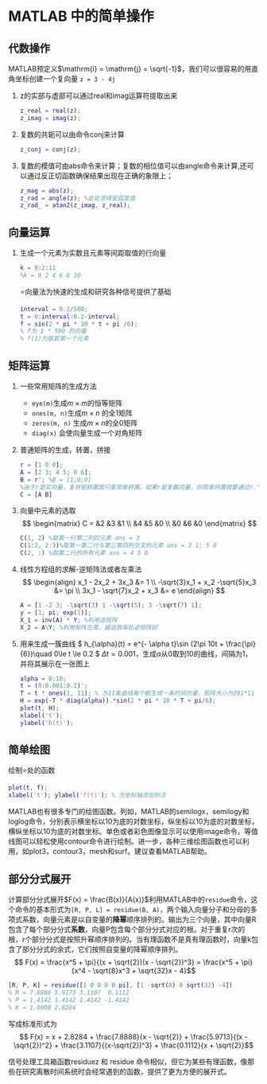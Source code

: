 # MATLAB 中的简单操作

## 代数操作

MATLAB预定义$\mathrm{i} = \mathrm{j} = \sqrt{-1}$，我们可以很容易的用直角坐标创建一个复向量
`z = 3 - 4j`
1. z的实部与虚部可以通过real和imag运算符提取出来
    ```matlab
    z_real = real(z);
    z_imag = imag(z);
    ```

2. 复数的共轭可以由命令conj来计算
   ```matlab
   z_conj = conj(z);
   ```

3. 复数的模值可由abs命令来计算；复数的相位值可以由angle命令来计算,还可以通过反正切函数确保结果出现在正确的象限上；
   ```matlab
   z_mag = abs(z);
   z_rad = angle(z); %此处求得是弧度值
   z_rad_ = atan2(z_imag, z_real);
   ```

## 向量运算

1. 生成一个元素为实数且元素等间距取值的行向量
   ```matlab
   k = 0:2:11
   %k = 0 2 4 6 8 10
   ```
   :star:向量法为快速的生成和研究各种信号提供了基础
   ```matlab
   interval = 0.2/500;
   t = 0:interval:0.2-interval;
   f = sin(2 * pi * 10 * t + pi /6);
   % f为 1 * 500 的向量
   % f(1)为取其第一个元素
   ```

## 矩阵运算
1. 一些常用矩阵的生成方法
   - `eye(m)`生成$m \times m$的恒等矩阵
   - `ones(m, n)`生成$m \times n$ 的全1矩阵
   - `zeros(m, n)` 生成$m \times n$的全0矩阵
   - `diag(x)` 会使向量生成一个对角矩阵

2. 普通矩阵的生成，转置，拼接
   ```matlab
   r = [1 0 0];
   A = [2 3; 4 5; 0 6];
   B = r'; %B = [1;0;0]
   %由于r是实向量，复共轭转置就只是简单转置。如果r是复数向量，则简单转置就要通过r.'或者(conj(r))'来完成
   C = [A B]
   ```

3. 向量中元素的选取
   $$ \begin{matrix}
      C = &2 &3 &1 \\
      &4 &5 &0 \\
      &0 &6 &0
   \end{matrix} $$
   ```matlab
   C(1, 2) %取第一行第二列的元素 ans = 3
   C(1:2, 2:3)%取第一第二行与第三第四列交叉的元素 ans = 3 1; 5 0
   C(2, :) %取第二行的所有元素 ans = 4 5 0
   ```

4. 线性方程组的求解-逆矩阵法或者左乘法
   $$ \begin{align}
      x_1 - 2x_2 + 3x_3 &= 1 \\
      -\sqrt{3}x_1 + x_2 -\sqrt{5}x_3 &= \pi \\
      3x_1 - \sqrt{7}x_2 + x_3 &= e
   \end{align} $$
   ```matlab
   A = [1 -2 3; -\sqrt(3) 1 -\sqrt(5); 3 -\sqrt(7) 1];
   y = [1; pi; exp(1)];
   X_1 = inv(A) * Y; %利用逆矩阵
   X_2 = A\Y; %利用矩阵左乘，据说效率比逆矩阵好
   ```

5. 用来生成一簇曲线
   $ h_{\alpha}(t) = e^{- \alpha t}\sin (2\pi 10t + \frac{\pi}{6})\quad 0\le t \le 0.2 $
   $\Delta t = 0.001$，生成$\alpha$从0取到10的曲线，间隔为1，并将其展示在一张图上
   ```matlab
   alpha = 0:10;
   t = (0:0.001:0.2)';
   T = t * ones(1, 11); % 为11条曲线每个都生成一条时间向量，矩阵大小为201*11
   H = exp(-T * diag(alpha)).*sin(2 * pi * 10 * T + pi/6);
   plot(t, H);
   xlabel('t');
   ylabel('h(t)');
   ```
## 简单绘图
绘制:star:处的函数
```matlab
plot(t, f);
xlabel('t'); ylabel('f(t)'); % 为坐标轴添加标注
```
MATLAB也有很多专门的绘图函数。列如，MATLAB的semilogx，semilogy和loglog命令，分别表示横坐标以10为底的对数坐标，纵坐标以10为底的对数坐标，横纵坐标以10为底的对数坐标。单色或者彩色图像显示可以使用image命令，等值线图可以轻松使用contour命令进行绘制。进一步，各种三维绘图函数也可以利用，如plot3，contour3，mesh和surf。建议查看MATLAB帮助。


## 部分分式展开

计算部分分式展开$F(x) = \frac{B(x)}{A(x)}$利用MATLAB中的`residue`命令，这个命令的基本形式为`[R, P, L] = residue(B, A)`，两个输入向量分子和分母的多项式系数，向量元素是以自变量的**降幂**顺序排列的。输出为三个向量，其中向量R包含了每个部分分式**系数**，向量P包含每个部分分式对应的根。对于重复r次的根，r个部分分式是按照升幂顺序排列的。当有理函数不是真有理函数时，向量k包含了部分分式的余式，它们按照自变量的降幂顺序排列。
$$ F(x) = \frac{x^5 + \pi}{(x + \sqrt{2})(x - \sqrt{2})^3} = \frac{x^5 + \pi}{x^4 - \sqrt{8}x^3 + \sqrt{32}x - 4}$$

```matlab
[R, P, K] = residue([1 0 0 0 0 pi], [1 -sqrt(8) 0 sqrt(32) -4])
% R = 7.8888 5.9173 3.1107  0.1112
% P = 1.4142 1.4142 1.4142 -1.4142
% K = 1.0000 2.8284
```
写成标准形式为
$$ F(x) = x + 2.8284 + \frac{7.8888}{x - \sqrt{2}} + \frac{5.9713}{(x - \sqrt{2})^2} + \frac{3.1107}{(x-\sqrt{2})^3} + \frac{0.1112}{x + \sqrt{2}}$$

信号处理工具箱函数residuez 和 residue 命令相似，但它为某些有理函数，像那些在研究离散时间系统时会经常遇到的函数，提供了更为方便的展开式。